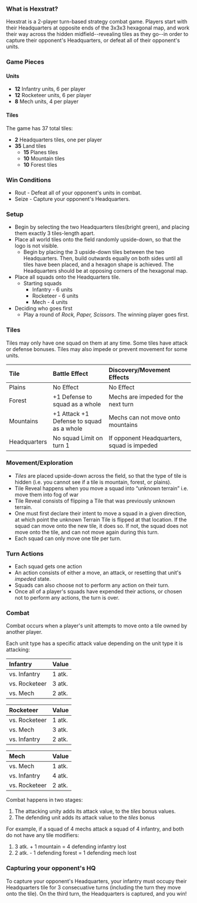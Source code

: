### What is Hexstrat?
Hexstrat is a 2-player turn-based strategy combat game. Players start with their Headquarters at opposite ends of the 3x3x3 hexagonal map, and work their way across the hidden midfield--revealing tiles as they go--in order to capture their opponent's Headquarters, or defeat all of their opponent's units.

### Game Pieces
#### Units
* **12** Infantry units, 6 per player
* **12** Rocketeer units, 6 per player
* **8** Mech units, 4 per player
#### Tiles
The game has 37 total tiles:
* **2** Headquarters tiles, one per player
* **35** Land tiles
  * **15** Planes tiles
  * **10** Mountain tiles
  * **10** Forest tiles

### Win Conditions
* Rout - Defeat all of your opponent's units in combat.
* Seize - Capture your opponent's Headquarters.

### Setup
* Begin by selecting the two Headquarters tiles(bright green), and placing them exactly 3 tiles-length apart.
* Place all world tiles onto the field randomly upside-down, so that the logo is not visible.
  * Begin by placing the 3 upside-down tiles between the two Headquarters. Then, build outwards equally on both sides until all tiles have been placed, and a hexagon shape is achieved. The Headquarters should be at opposing corners of the hexagonal map.
* Place all squads onto the Headquarters tile.
  * Starting squads
    * Infantry - 6 units
    * Rocketeer - 6 units
    * Mech - 4 units
* Deciding who goes first
  * Play a round of _Rock, Paper, Scissors_. The winning player goes first.

### Tiles

Tiles may only have one squad on them at any time. Some tiles have attack or defense  bonuses. Tiles may also impede or prevent movement for some units.

 | Tile     | Battle Effect                           | Discovery/Movement Effects                                 |
 | :------- | :-------------------------------------- | :----------------                                 |
 |  Plains  |  No Effect                              | No Effect                                         |
 |  Forest  | +1 Defense to squad as a whole          | Mechs are impeded for the next turn |
 | Mountains| +1 Attack +1 Defense to squad as a whole| Mechs can not move onto mountains |
 | Headquarters     |  No squad Limit on turn 1                | If opponent Headquarters, squad is impeded                    |


### Movement/Exploration
* _Tiles_ are placed upside-down across the field, so that the type of tile is hidden (i.e. you cannot see if a tile is mountain, forest, or plains).
* Tile Reveal happens when you move a squad into “unknown terrain” i.e. move them into fog of war
* Tile Reveal consists of flipping a Tile that was previously unknown terrain.
* One must first declare their intent to move a squad in a given direction, at which point the unknown Terrain Tile is flipped at that location. If the squad can move onto the new tile, it does so. If not, the squad does not move onto the tile, and can not move again during this turn.
* Each squad can only move one tile per turn.

### Turn Actions
* Each squad gets one action
* An action consists of either a move, an attack, or resetting that unit's _impeded_ state.
* Squads can also choose not to perform any action on their turn.
* Once all of a player's squads have expended their actions, or chosen not to perform any actions, the turn is over.

### Combat

Combat occurs when a player's unit attempts to move onto a tile owned by another player.

Each unit type has a specific attack value depending on the unit type it is attacking:

| Infantry   | Value  |
| :--------- | :----- |
| vs. Infantry | 1 atk. |
| vs. Rocketeer | 3 atk. |
| vs. Mech   | 2 atk. |

| Rocketeer | Value  |
| :--------- | :----- |
| vs. Rocketeer  | 1 atk. |
| vs. Mech | 3 atk. |
| vs. Infantry | 2 atk. |

|  Mech  | Value  |
| :--------- | :----- |
| vs. Mech | 1 atk. |
| vs. Infantry | 4 atk. |
| vs. Rocketeer  | 2 atk. |


Combat happens in two stages:

1. The attacking unity adds its attack value, to the _tiles_ bonus values.
2. The defending unit adds its attack value to the _tiles_ bonus

For example, if a squad of 4 mechs attack a squad of 4 infantry, and both do not have any tile modifiers:
1. 3 atk. + 1 mountain = 4 defending infantry lost
2. 2 atk. - 1 defending forest = 1 defending mech lost

### Capturing your opponent's HQ

To capture your opponent's Headquarters, your infantry must occupy their Headquarters tile for 3 consecuative turns (including the turn they move onto the tile). On the third turn, the Headquarters is captured, and you win!
